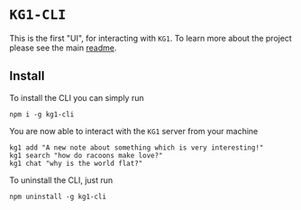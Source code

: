 # `KG1-CLI`

This is the first "UI", for interacting with `KG1`.
To learn more about the project please see the main [readme](../README.md).

## Install

To install the CLI you can simply run

```
npm i -g kg1-cli
```

You are now able to interact with the `KG1` server from your machine

```
kg1 add "A new note about something which is very interesting!"
kg1 search "how do racoons make love?"
kg1 chat "why is the world flat?"
```

To uninstall the CLI, just run

```
npm uninstall -g kg1-cli
```
